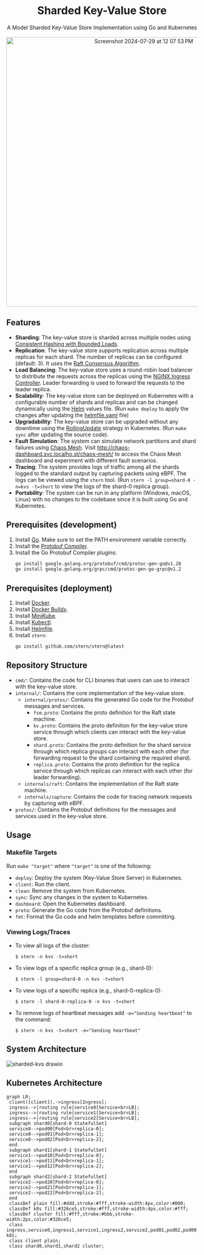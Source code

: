 <h1 align="center">Sharded Key-Value Store</h1>
<p align="center">
    A Model Sharded Key-Value Store Implementation using Go and Kubernetes<br><br>
    <img width="708" alt="Screenshot 2024-07-29 at 12 07 53 PM" src="https://github.com/user-attachments/assets/5c290093-17d0-4560-97f8-03e629d65f5a">
</p>

## Features
* **Sharding**: The key-value store is sharded across multiple nodes using [Consistent Hashing with Bounded Loads](https://research.google/blog/consistent-hashing-with-bounded-loads/).
* **Replication**: The key-value store supports replication across multiple replicas for each shard. The number of replicas can be configured (default: 3). It uses the [Raft Consensus Algorithm](https://raft.github.io/).
* **Load Balancing**: The key-value store uses a round-robin load balancer to distribute the requests across the replicas using the [NGINX Ingress Controller](https://kubernetes.github.io/ingress-nginx/). Leader forwarding is used to forward the requests to the leader replica.
* **Scalability**: The key-value store can be deployed on Kubernetes with a configurable number of shards and replicas and can be changed dynamically using the [Helm](https://helm.sh/) values file. (Run `make deploy` to apply the changes after updating the [helmfile.yaml](./helmfile.yaml) file)
* **Upgradability**: The key-value store can be upgraded without any downtime using the [RollingUpdate](https://kubernetes.io/docs/tutorials/kubernetes-basics/update/update-intro/) strategy in Kubernetes. (Run `make sync` after updating the source code).
* **Fault Simulation**: The system can simulate network partitions and shard failures using [Chaos Mesh](https://chaos-mesh.org/). Visit http://chaos-dashboard.svc.localho.st/chaos-mesh/ to access the Chaos Mesh dashboard and experiment with different fault scenarios.
* **Tracing**: The system provides logs of traffic among all the shards logged to the standard output by capturing packets using eBPF. The logs can be viewed using the `stern` tool. (Run `stern -l group=shard-0 -n=kvs -t=short` to view the logs of the shard-0 replica group).
* **Portability**: The system can be run in any platform (Windows, macOS, Linux) with no changes to the codebase since it is built using Go and Kubernetes.


## Prerequisites (development)
1. Install [Go](https://go.dev/doc/install). Make sure to set the PATH environment variable correctly.
2. Install the [Protobuf Compiler](https://grpc.io/docs/protoc-installation).
3. Install the Go Protobuf Compiler plugins:
    ```bash
    go install google.golang.org/protobuf/cmd/protoc-gen-go@v1.28
    go install google.golang.org/grpc/cmd/protoc-gen-go-grpc@v1.2
    ```

## Prerequisites (deployment)
1. Install [Docker](https://docs.docker.com/get-docker/).
2. Install [Docker Buildx](https://github.com/docker/buildx?tab=readme-ov-file#installing).
3. Install [MiniKube](https://minikube.sigs.k8s.io/docs/start/).
4. Install [Kubectl](https://kubernetes.io/docs/tasks/tools/#kubectl).
5. Install [Helmfile](https://helmfile.readthedocs.io/en/latest/#installation).
6. Install `stern`:
    ```bash
    go install github.com/stern/stern@latest
    ```

## Repository Structure

- `cmd/`: Contains the code for CLI binaries that users can use to interact with the key-value store.
- `internal/`: Contains the core implementation of the key-value store.
  - `internal/protos/`: Contains the generated Go code for the Protobuf messages and services.
    - `fsm.proto`: Contains the proto definition for the Raft state machine.
    - `kv.proto`: Contains the proto definition for the key-value store service through which clients can interact with the key-value store.
    - `shard.proto`: Contains the proto definition for the shard service through which replica groups can interact with each other (for forwarding request to the shard containing the required shard).
    - `replica.proto`: Contains the proto definition for the replica service through which replicas can interact with each other (for leader forwarding).
  - `internals/raft`: Contains the implementation of the Raft state machine.
  - `internals/capture`: Contains the code for tracing network requests by capturing with eBPF.
- `protos/`: Contains the Protobuf definitions for the messages and services used in the key-value store.

## Usage

### Makefile Targets

Run `make "target"` where `"target"` is one of the following:
- `deploy`: Deploy the system (Key-Value Store Server) in Kubernetes.
- `client`: Run the client.
- `clean`: Remove the system from Kubernetes.
- `sync`: Sync any changes in the system to Kubernetes.
- `dashboard`: Open the Kubernetes dashboard.
- `proto`: Generate the Go code from the Protobuf definitions.
- `fmt`: Format the Go code and helm templates before committing.

### Viewing Logs/Traces

* To view all logs of the cluster:
    ```console
    $ stern -n kvs -t=short
    ```
* To view logs of a specific replica group (e.g., shard-0):
    ```console
    $ stern -l group=shard-0 -n kvs -t=short
    ```
* To view logs of a specific replica (e.g., shard-0-replica-0):
    ```console
    $ stern -l shard-0-replica-0 -n kvs -t=short
    ```
* To remove logs of heartbeat messages add `-e="Sending heartbeat"` to the command:
    ```console
    $ stern -n kvs -t=short -e="Sending heartbeat"
    ```

## System Architecture

![sharded-kvs drawio](https://github.com/user-attachments/assets/f60bd480-27a9-426f-9de5-a199a26da5ed)

## Kubernetes Architecture

```mermaid
graph LR;
 client([client]).->ingress[Ingress];
 ingress-->|routing rule|service0[Service<br>LB];
 ingress-->|routing rule|service1[Service<br>LB];
 ingress-->|routing rule|service2[Service<br>LB];
 subgraph shard0[shard-0 StatefulSet]
 service0-->pod00[Pod<br>replica-0];
 service0-->pod01[Pod<br>replica-1];
 service0-->pod02[Pod<br>replica-2];
 end
 subgraph shard1[shard-1 StatefulSet]
 service1-->pod10[Pod<br>replica-0];
 service1-->pod11[Pod<br>replica-1];
 service1-->pod12[Pod<br>replica-2];
 end
 subgraph shard2[shard-2 StatefulSet]
 service2-->pod20[Pod<br>replica-0];
 service2-->pod21[Pod<br>replica-1];
 service2-->pod22[Pod<br>replica-2];
 end
 classDef plain fill:#ddd,stroke:#fff,stroke-width:4px,color:#000;
 classDef k8s fill:#326ce5,stroke:#fff,stroke-width:4px,color:#fff;
 classDef cluster fill:#fff,stroke:#bbb,stroke-width:2px,color:#326ce5;
 class ingress,service0,ingress1,service1,ingress2,service2,pod01,pod02,pod00,pod11,pod12,pod10,pod21,pod22,pod20 k8s;
 class client plain;
 class shard0,shard1,shard2 cluster;
```
